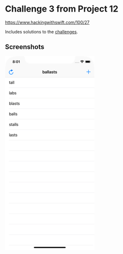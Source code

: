 # Challenge 3 from Project 12

https://www.hackingwithswift.com/100/27

Includes solutions to the [challenges](https://www.hackingwithswift.com/read/5/7/wrap-up).

## Screenshots

![screenshot1](screenshots/screen01.png)
